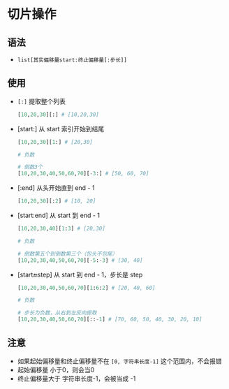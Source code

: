 # 切片操作

## 语法

+ `list[其实偏移量start:终止偏移量[:步长]]`

## 使用

+ `[:]` 提取整个列表

  ```py
  [10,20,30][:] # [10,20,30]
  ```

+ [start:] 从 start 索引开始到结尾

  ```py
  [10,20,30][1:] # [20,30]
  ```

  ```py
  # 负数

  # 倒数3个
  [10,20,30,40,50,60,70][-3:] # [50, 60, 70]
  ```

+ [:end] 从头开始直到 end - 1

  ```py
  [10,20,30][:2] # [10, 20]
  ```

+ [start:end] 从 start 到 end - 1

  ```py
  [10,20,30,40][1:3] # [20,30]
  ```

  ```py
  # 负数

  # 倒数第五个到倒数第三个（包头不包尾）
  [10,20,30,40,50,60,70][-5:-3] # [30, 40]
  ```

+ [start:end:step] 从 start 到 end - 1，步长是 step

  ```py
  [10,20,30,40,50,60,70][1:6:2] # [20, 40, 60]
  ```

  ```py
  # 负数

  # 步长为负数，从右到左反向提取
  [10,20,30,40,50,60,70][::-1] # [70, 60, 50, 40, 30, 20, 10]
  ```

## 注意

+ 如果起始偏移量和终止偏移量不在 `[0, 字符串长度-1]` 这个范围内，不会报错
+ 起始偏移量 小于0，则会当0
+ 终止偏移量大于 字符串长度-1，会被当成 -1
